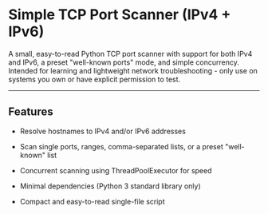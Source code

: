 # Simple TCP Port Scanner (IPv4 + IPv6)

A small, easy-to-read Python TCP port scanner with support for both IPv4 and IPv6, a preset "well-known ports" mode, and simple concurrency. Intended for learning and lightweight network troubleshooting - only use on systems you own or have explicit permission to test.

---

## Features

- Resolve hostnames to IPv4 and/or IPv6 addresses

- Scan single ports, ranges, comma-separated lists, or a preset "well-known" list

- Concurrent scanning using ThreadPoolExecutor for speed

- Minimal dependencies (Python 3 standard library only)

- Compact and easy-to-read single-file script
